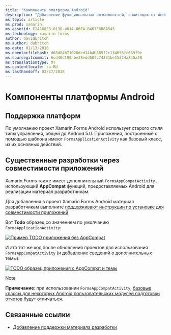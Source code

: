 ```yaml
---
title: "Компоненты платформы Android"
description: "Добавление функциональных возможностей, зависящих от Android Xamarin.Forms приложений"
ms.topic: article
ms.prod: xamarin
ms.assetid: E24168F3-0138-4814-86EA-B467F6B8A545
ms.technology: xamarin-forms
author: davidbritch
ms.author: dabritch
ms.date: 01/13/2016
ms.openlocfilehash: d68d84671028ded14b4b885f2c134656fc639f9e
ms.sourcegitcommit: 6cd40d190abe38edd50fc74331be15324a845a28
ms.translationtype: MT
ms.contentlocale: ru-RU
ms.lasthandoff: 02/27/2018
---
```

# <a name="android-platform-features"></a>Компоненты платформы Android

## <a name="platform-support"></a>Поддержка платформ

По умолчанию проект Xamarin.Forms Android использует старого стиля типы управления, общей до Android 5.0. Приложения, построенные с помощью шаблона имеют `FormsApplicationActivity` как базовый класс, из их основных действий.

## <a name="material-design-via-appcompat"></a>Существенные разработки через совместимости приложений

Xamarin.Forms также имеет дополнительный `FormsAppCompatActivity` , использующий **AppCompat** функций, предоставляемых Android для реализации материал разработчикам.

Для добавления в проект Xamarin.Forms Android материал разработчикам выполните [поддерживают инструкции по установке для совместимости приложений](appcompat.md)

Вот **Todo** образец со значением по умолчанию `FormsApplicationActivity`:

[ ![](images/before-appcompat-sml.png "Пример TODO приложения без AppCompat")](images/before-appcompat.png "Todo образец приложения без совместимости приложений")

И это тот же код после обновления проектов для использования `FormsAppCompatActivity` (и добавление сведений о дополнительных темы):

[ ![](images/post-appcompat-sml.png "TODO образец приложения с AppCompat и темы")](images/post-appcompat.png "Todo образец приложения с AppCompat и темы")

> [!NOTE]
> **Примечание**: при использовании `FormsAppCompatActivity`, [базовые классы для некоторых Android пользовательских модулей подготовки отчетов](~/xamarin-forms/app-fundamentals/custom-renderer/renderers.md) будут отличаться.


## <a name="related-links"></a>Связанные ссылки

- [Добавление поддержки материала разработки](appcompat.md)
